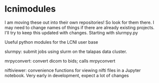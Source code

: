 # lcnimodules

I am moving these out into their own repositories! So look for them there. I may need to change names of things if there are already existing projects. I'll try to keep this updated with changes. Starting with slurmpy.py

Useful python modules for the LCNI user base

slurmpy: submit jobs using slurm on the talapas data cluster. 

mrpyconvert: convert dicom to bids; calls mrpyconvert

niftiviewer: convenience functions for viewing nifti files in a Jupyter notebook. Very early in development, expect a lot of changes
